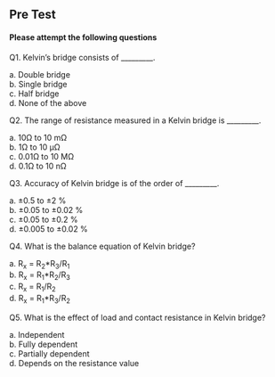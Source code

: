 ## Pre Test
#### Please attempt the following questions

Q1. Kelvin’s bridge consists of _________.<br>

a.   Double bridge<br>
b.   Single bridge<br>
c.   Half bridge<br>
d.   None of the above<br>

Q2. The range of resistance measured in a Kelvin bridge is _________.<br>
 
a.   10Ω to 10 mΩ<br>
b.   1Ω to 10 μΩ<br>
c.   0.01Ω to 10 MΩ<br>
d.   0.1Ω to 10 nΩ<br>

Q3. Accuracy of Kelvin bridge is of the order of _________.<br>
 
a.   ±0.5 to ±2 %<br>
b.   ±0.05 to ±0.02 %<br>
c.   ±0.05 to ±0.2 %<br>
d.   ±0.005 to ±0.02 %<br>

Q4. What is the balance equation of Kelvin bridge?<br>

a.   R<sub>x</sub> = R<sub>2</sub>\*R<sub>3</sub>/R<sub>1</sub><br>
b.   R<sub>x</sub> = R<sub>1</sub>\*R<sub>2</sub>/R<sub>3</sub><br>
c.   R<sub>x</sub> = R<sub>1</sub>/R<sub>2</sub><br>
d.   R<sub>x</sub> = R<sub>1</sub>\*R<sub>3</sub>/R<sub>2</sub><br>

Q5. What is the effect of load and contact resistance in Kelvin bridge?<br>
  
a.   Independent<br>
b.   Fully dependent<br>
c.   Partially dependent<br>
d.   Depends on the resistance value<br>
